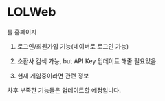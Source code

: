 # LOLWeb



롤 홈페이지


1. 로그인/회원가입 기능(네이버로 로그인 가능)

2. 소환사 검색 가능, but API Key 업데이트 해줄 필요있음.

3. 현재 게임중이라면 관련 정보



차후 부족한 기능들은 업데이트할 예정입니다.

